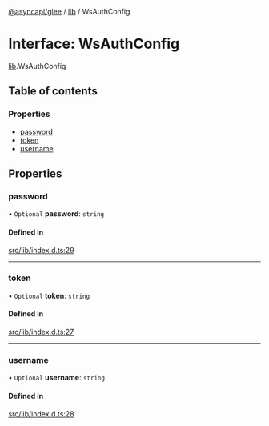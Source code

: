 [@asyncapi/glee](../README.md) / [lib](../modules/lib.md) / WsAuthConfig

# Interface: WsAuthConfig

[lib](../modules/lib.md).WsAuthConfig

## Table of contents

### Properties

- [password](lib.WsAuthConfig.md#password)
- [token](lib.WsAuthConfig.md#token)
- [username](lib.WsAuthConfig.md#username)

## Properties

### password

• `Optional` **password**: `string`

#### Defined in

[src/lib/index.d.ts:29](https://github.com/asyncapi/glee/blob/2a66020/src/lib/index.d.ts#L29)

___

### token

• `Optional` **token**: `string`

#### Defined in

[src/lib/index.d.ts:27](https://github.com/asyncapi/glee/blob/2a66020/src/lib/index.d.ts#L27)

___

### username

• `Optional` **username**: `string`

#### Defined in

[src/lib/index.d.ts:28](https://github.com/asyncapi/glee/blob/2a66020/src/lib/index.d.ts#L28)
